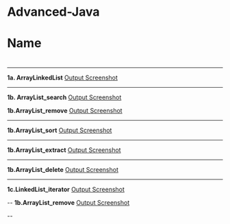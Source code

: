 # Advanced-Java
# Name 
#
#
#

---

**1a. ArrayLinkedList** 
[Output Screenshot](https://github.com/harshitha-dbangeraa035/Advanced-Java/blob/main/ArraylistLinkedlistdemo/ArrayLinkedList.png)<br>

---
**1b. ArrayList_search** 
[Output Screenshot](https://github.com/harshitha-dbangeraa035/Advanced-Java/blob/main/ArraylistLinkedlistdemo/ArrayList_search.png)<br>

**1b.ArrayList_remove**
[Output Screenshot](https://github.com/harshitha-dbangeraa035/Advanced-Java/blob/main/ArraylistLinkedlistdemo/ArrayList_remove.png)<br>

---
**1b.ArrayList_sort**
[Output Screenshot](https://github.com/harshitha-dbangeraa035/Advanced-Java/blob/main/ArraylistLinkedlistdemo/Arraylist_sort.png)<br>

---
**1b.ArrayList_extract**
[Output Screenshot](https://github.com/harshitha-dbangeraa035/Advanced-Java/blob/main/ArraylistLinkedlistdemo/Arraylist_extract.png)<br>

---
**1b.ArrayList_delete**
[Output Screenshot]()<br>

---
**1c.LinkedList_iterator**
[Output Screenshot]()<br>

--
**1b.ArrayList_remove**
[Output Screenshot]()<br>

--





